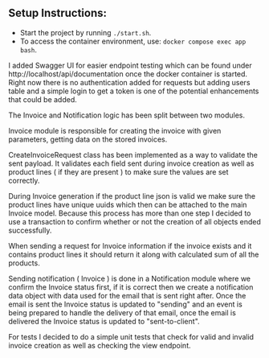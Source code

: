 
## Setup Instructions:

* Start the project by running `./start.sh`.
* To access the container environment, use: `docker compose exec app bash`.

I added Swagger UI for easier endpoint testing which can be found under http://localhost/api/documentation once the docker container is started.
Right now there is no authentication added for requests but adding users table and a simple login to get a token is one of the potential enhancements that could be added.

The Invoice and Notification logic has been split between two modules.

Invoice module is responsible for creating the invoice with given parameters, getting data on the stored invoices.

CreateInvoiceRequest class has been implemented as a way to validate the sent payload. 
It validates each field sent during invoice creation as well as product lines ( if they are present ) to make sure the values are set correctly.

During Invoice generation if the product line json is valid we make sure the product lines have unique uuids which then can be attached to the main Invoice model.
Because this process has more than one step I decided to use a transaction to confirm whether or not the creation of all objects ended successfully.

When sending a request for Invoice information if the invoice exists and it contains product lines it should return it along with calculated sum of all the products.

Sending notification ( Invoice ) is done in a Notification module where we confirm the Invoice status first, if it is correct then we create a notification data object with
data used for the email that is sent right after. Once the email is sent the Invoice status is updated to "sending" and an event is being prepared to handle the delivery of that email,
once the email is delivered the Invoice status is updated to "sent-to-client".

For tests I decided to do a simple unit tests that check for valid and invalid invoice creation as well as checking the view endpoint.